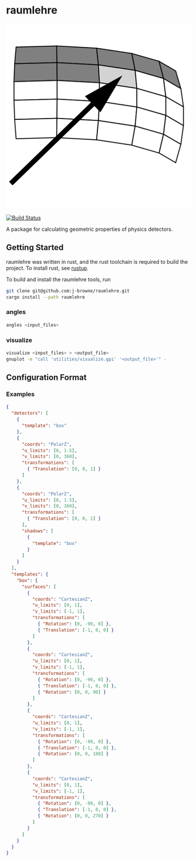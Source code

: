 # raumlehre

![raumlehre logo](logo.svg?sanitize=true)

[![Build Status](https://travis-ci.org/j-browne/raumlehre.svg?branch=master)](https://travis-ci.org/j-browne/raumlehre)

A package for calculating geometric properties of physics detectors.

## Getting Started

raumlehre was written in rust, and the rust toolchain is required to build the
project. To install rust, see [rustup].

To build and install the raumlehre tools, run
```sh
git clone git@github.com:j-browne/raumlehre.git
cargo install --path raumlehre
```

### angles

```sh
angles <input_files>
```

### visualize

```sh
visualize <input_files> > <output_file>
gnuplot -e "call 'utilities/visualize.gpi' '<output_file>'" -
```

## Configuration Format

### Examples

```json
{
  "detectors": [
    {
      "template": "box"
    },
    {
      "coords": "PolarZ",
      "u_limits": [0, 1.5],
      "v_limits": [0, 360],
      "transformations": [
        { "Translation": [0, 0, 1] }
      ]
    },
    {
      "coords": "PolarZ",
      "u_limits": [0, 1.5],
      "v_limits": [0, 360],
      "transformations": [
        { "Translation": [0, 0, 1] }
      ],
      "shadows": [
        {
          "template": "box"
        }
      ]
    }
  ],
  "templates": {
    "box": {
      "surfaces": [
        {
          "coords": "CartesianZ",
          "u_limits": [0, 1],
          "v_limits": [-1, 1],
          "transformations": [
            { "Rotation": [0, -90, 0] },
            { "Translation": [-1, 0, 0] }
          ]
        },
        {
          "coords": "CartesianZ",
          "u_limits": [0, 1],
          "v_limits": [-1, 1],
          "transformations": [
            { "Rotation": [0, -90, 0] },
            { "Translation": [-1, 0, 0] },
            { "Rotation": [0, 0, 90] }
          ]
        },
        {
          "coords": "CartesianZ",
          "u_limits": [0, 1],
          "v_limits": [-1, 1],
          "transformations": [
            { "Rotation": [0, -90, 0] },
            { "Translation": [-1, 0, 0] },
            { "Rotation": [0, 0, 180] }
          ]
        },
        {
          "coords": "CartesianZ",
          "u_limits": [0, 1],
          "v_limits": [-1, 1],
          "transformations": [
            { "Rotation": [0, -90, 0] },
            { "Translation": [-1, 0, 0] },
            { "Rotation": [0, 0, 270] }
          ]
        }
      ]
    }
  }
}
```

[rustup]: https://rustup.rs
